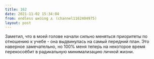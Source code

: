 ```yaml
---
title: 162
date: 2021-11-02 15:34:04
from: endless шизing ⍼ (channel1162404975)
layout: post
---
```


Заметил, что в моей голове начали сильно меняться приоритеты по отношению к учебе - она выдвинулась на самый передний план. Это наверное замечательно, но 100% меня теперь на некоторое время перекосоёбит в радикальную минимализацию личной жизни.
